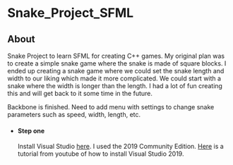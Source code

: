 # Snake_Project_SFML
## About
Snake Project to learn SFML for creating C++ games.
My original plan was to create a simple snake game where the snake is made of square blocks.
I ended up creating a snake game where we could set the snake length and width to our liking which made it more complicated.
We could start with a snake where the width is longer than the length.
I had a lot of fun creating this and will get back to it some time in the future.

Backbone is finished. Need to add menu with settings to change snake parameters such as speed, width, length, etc.

* #### Step one
  Install Visual Studio [here](https://visualstudio.microsoft.com/downloads/). I used the 2019 Community Edition.  [Here](https://www.youtube.com/watch?v=FBo5Cso-ufE) is a tutorial from youtube of how to install Visual Studio 2019.
